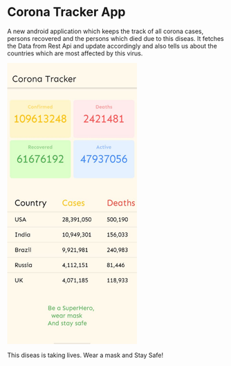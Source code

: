 # Corona Tracker App

A new android application which keeps the track of all corona cases, persons recovered and the persons which died due to this diseas.
It fetches the Data from Rest Api and update accordingly and also tells us about the countries which are most affected by this virus.

<img src = "https://github.com/shubhkk07/coronaTracker/blob/master/screenshot.jpeg" width="300" height="650">



This diseas is taking lives. Wear a mask and Stay Safe! 
